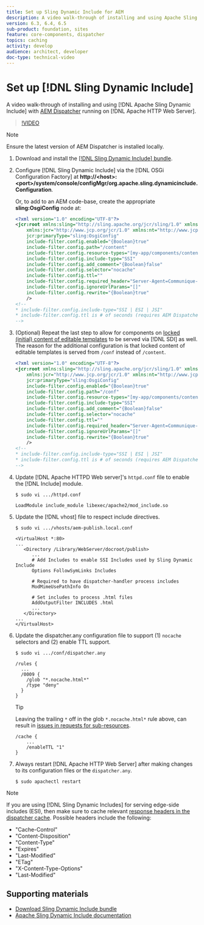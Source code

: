 ```yaml
---
title: Set up Sling Dynamic Include for AEM
description: A video walk-through of installing and using Apache Sling Dynamic Include with AEM Dispatcher running on Apache HTTP Web Server.
version: 6.3, 6.4, 6.5
sub-product: foundation, sites
feature: core-components, dispatcher
topics: caching
activity: develop
audience: architect, developer
doc-type: technical-video
---
```


# Set up [!DNL Sling Dynamic Include]

A video walk-through of installing and using [!DNL Apache Sling Dynamic Include] with [AEM Dispatcher](https://docs.adobe.com/content/help/en/experience-manager-dispatcher/using/dispatcher.html) running on [!DNL Apache HTTP Web Server].

>[!VIDEO](https://video.tv.adobe.com/v/17040/?quality=12)

>[!NOTE]
>
> Ensure the latest version of AEM Dispatcher is installed locally.

1. Download and install the [[!DNL Sling Dynamic Include] bundle](https://sling.apache.org/downloads.cgi).
1. Configure [!DNL Sling Dynamic Include] via the [!DNL OSGi Configuration Factory] at **http://&lt;host&gt;:&lt;port&gt;/system/console/configMgr/org.apache.sling.dynamicinclude.Configuration**.

   Or, to add to an AEM code-base, create the appropriate **sling:OsgiConfig** node at:

   ```xml
   <?xml version="1.0" encoding="UTF-8"?>
   <jcr:root xmlns:sling="http://sling.apache.org/jcr/sling/1.0" xmlns:cq="http://www.day.com/jcr/cq/1.0"
       xmlns:jcr="http://www.jcp.org/jcr/1.0" xmlns:nt="http://www.jcp.org/jcr/nt/1.0"
       jcr:primaryType="sling:OsgiConfig"
       include-filter.config.enabled="{Boolean}true"
       include-filter.config.path="/content"
       include-filter.config.resource-types="[my-app/components/content/highly-dynamic]"
       include-filter.config.include-type="SSI" 
       include-filter.config.add_comment="{Boolean}false"
       include-filter.config.selector="nocache"
       include-filter.config.ttl=""
       include-filter.config.required_header="Server-Agent=Communique-Dispatcher"
       include-filter.config.ignoreUrlParams="[]"
       include-filter.config.rewrite="{Boolean}true"
       />
   <!--
   * include-filter.config.include-type="SSI | ESI | JSI"
   * include-filter.config.ttl is # of seconds (requires AEM Dispatcher 4.1.11+)
   -->
   ```

1. (Optional) Repeat the last step to allow for components on [locked (initial) content of editable templates](https://helpx.adobe.com/experience-manager/6-5/sites/developing/using/page-templates-editable.html) to be served via [!DNL SDI] as well. The reason for the additional configuration is that locked content of editable templates is served from `/conf` instead of `/content`.

   ```xml
   <?xml version="1.0" encoding="UTF-8"?>
   <jcr:root xmlns:sling="http://sling.apache.org/jcr/sling/1.0" xmlns:cq="http://www.day.com/jcr/cq/1.0"
       xmlns:jcr="http://www.jcp.org/jcr/1.0" xmlns:nt="http://www.jcp.org/jcr/nt/1.0"
       jcr:primaryType="sling:OsgiConfig"
       include-filter.config.enabled="{Boolean}true"
       include-filter.config.path="/conf"
       include-filter.config.resource-types="[my-app/components/content/highly-dynamic]"
       include-filter.config.include-type="SSI" 
       include-filter.config.add_comment="{Boolean}false"
       include-filter.config.selector="nocache"
       include-filter.config.ttl=""
       include-filter.config.required_header="Server-Agent=Communique-Dispatcher"
       include-filter.config.ignoreUrlParams="[]"
       include-filter.config.rewrite="{Boolean}true"
       />
   <!--
   * include-filter.config.include-type="SSI | ESI | JSI"
   * include-filter.config.ttl is # of seconds (requires AEM Dispatcher 4.1.11+)
   -->
   ```

1. Update [!DNL Apache HTTPD Web server]'s `httpd.conf` file to enable the [!DNL Include] module.

   ```shell
   $ sudo vi .../httpd.conf
   ```

   ```shell
   LoadModule include_module libexec/apache2/mod_include.so
   ```

1. Update the [!DNL vhost] file to respect include directives.

   ```shell
   $ sudo vi .../vhosts/aem-publish.local.conf
   ```

   ```shell
   <VirtualHost *:80>
   ...
      <Directory /Library/WebServer/docroot/publish>
         ...
         # Add Includes to enable SSI Includes used by Sling Dynamic Include
         Options FollowSymLinks Includes

         # Required to have dispatcher-handler process includes
         ModMimeUsePathInfo On

         # Set includes to process .html files
         AddOutputFilter INCLUDES .html
         ...
      </Directory>
   ...
   </VirtualHost>
   ```

1. Update the dispatcher.any configuration file to support (1) `nocache` selectors and (2) enable TTL support.

   ```shell
   $ sudo vi .../conf/dispatcher.any
   ```

   ```shell
   /rules {
     ...
     /0009 {
       /glob "*.nocache.html*"
       /type "deny"
     } 
   }
   ```

   >[!TIP]
   >
   > Leaving the trailing `*` off in the glob `*.nocache.html*` rule above, can result in [issues in requests for sub-resources](https://github.com/AdobeDocs/experience-manager-learn.en/issues/16).

   ```shell
   /cache {
       ...
       /enableTTL "1"
   }
   ```

1. Always restart [!DNL Apache HTTP Web Server] after making changes to its configuration files or the `dispatcher.any`.

   ```shell
   $ sudo apachectl restart
   ```

>[!NOTE]
>
>If you are using [!DNL Sling Dynamic Includes] for serving edge-side includes (ESI), then make sure to cache relevant [response headers in the dispatcher cache](https://docs.adobe.com/content/help/en/experience-manager-dispatcher/using/configuring/dispatcher-configuration.html#CachingHTTPResponseHeaders). Possible headers include the following:
>
>* "Cache-Control"
>* "Content-Disposition"
>* "Content-Type"
>* "Expires"
>* "Last-Modified"
>* "ETag"
>* "X-Content-Type-Options"
>* "Last-Modified"
>

## Supporting materials

* [Download Sling Dynamic Include bundle](https://sling.apache.org/downloads.cgi)
* [Apache Sling Dynamic Include documentation](https://github.com/Cognifide/Sling-Dynamic-Include)
